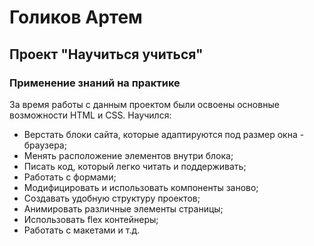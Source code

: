 # Голиков Артем

## Проект "Научиться учиться"

### Применение знаний на практике

За время работы с данным проектом были освоены основные возможности HTML и CSS. Научился:

- Верстать блоки сайта, которые адаптируются под размер окна - браузера;
- Менять расположение элементов внутри блока;
- Писать код, который легко читать и поддерживать;
- Работать с формами;
- Модифицировать и использовать компоненты заново;
- Создавать удобную структуру проектов;
- Анимировать различные элементы страницы;
- Использовать flex контейнеры;
- Работать с макетами и т.д.
